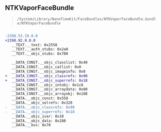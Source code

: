 ## NTKVaporFaceBundle

> `/System/Library/NanoTimeKit/FaceBundles/NTKVaporFaceBundle.bundle/NTKVaporFaceBundle`

```diff

-2398.53.19.0.0
+2398.92.0.0.0
   __TEXT.__text: 0x2558
   __TEXT.__auth_stubs: 0x2a0
   __TEXT.__objc_stubs: 0x700

   __DATA_CONST.__objc_classlist: 0x40
   __DATA_CONST.__objc_catlist: 0x0
   __DATA_CONST.__objc_imageinfo: 0x8
+  __DATA_CONST.__objc_classrefs: 0x90
+  __DATA_CONST.__objc_superrefs: 0x18
   __DATA_CONST.__objc_intobj: 0x1c8
   __DATA_CONST.__objc_arraydata: 0x80
   __DATA_CONST.__objc_arrayobj: 0x108
   __DATA.__objc_const: 0x558
   __DATA.__objc_selrefs: 0x320
-  __DATA.__objc_classrefs: 0x90
-  __DATA.__objc_superrefs: 0x18
   __DATA.__objc_ivar: 0x10
   __DATA.__objc_data: 0x280
   __DATA.__bss: 0x70

```
